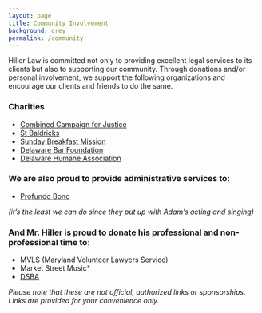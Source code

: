 ```yaml
---
layout: page
title: Community Involvement
background: grey
permalink: /community
---
```

Hiller Law is committed not only to providing excellent legal services to its clients but also to supporting our community. Through donations and/or personal involvement, we support the following organizations and encourage our clients and friends to do the same.

### Charities

* [Combined Campaign for Justice](http://www.delawareccj.org/)
* [St Baldricks](https://www.stbaldricks.org/)
* [Sunday Breakfast Mission](https://www.sundaybreakfastmission.org/)
* [Delaware Bar Foundation](http://www.delawarebarfoundation.org/)
* [Delaware Humane Association](https://delawarehumane.org/)

### We are also proud to provide administrative services to:

* [Profundo Bono](http://profundobono.com)

*(it’s the least we can do since they put up with Adam’s acting and singing)*

### And Mr. Hiller is proud to donate his professional and non-professional time to:

* MVLS (Maryland Volunteer Lawyers Service)
* Market Street Music*
* [DSBA](https://www.dsba.org/)


*Please note that these are not official, authorized links or sponsorships. Links are provided for your convenience only.*